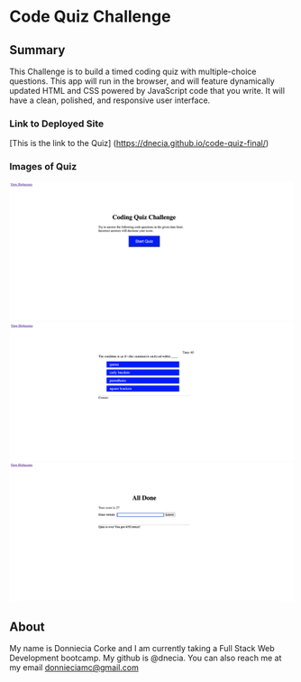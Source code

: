 # Code Quiz Challenge

## Summary 

This Challenge is to build a timed coding quiz with multiple-choice questions. This app will run in the browser, and will feature dynamically updated HTML and CSS powered by JavaScript code that you write. It will have a clean, polished, and responsive user interface.

### Link to Deployed Site
[This is the link to the Quiz] (https://dnecia.github.io/code-quiz-final/)
### Images of Quiz
![alt text](./assets/Screen%20Shot%202022-11-13%20at%2011.49.55%20PM.png)
![alt text](./assets/Screen%20Shot%202022-11-13%20at%2011.50.08%20PM.png)
![alt text](./assets/Screen%20Shot%202022-11-13%20at%2011.50.48%20PM.png)

## About
My name is Donniecia Corke and I am currently taking a Full Stack Web Development bootcamp. My github is @dnecia. You can also reach me at my email donnieciamc@gmail.com
